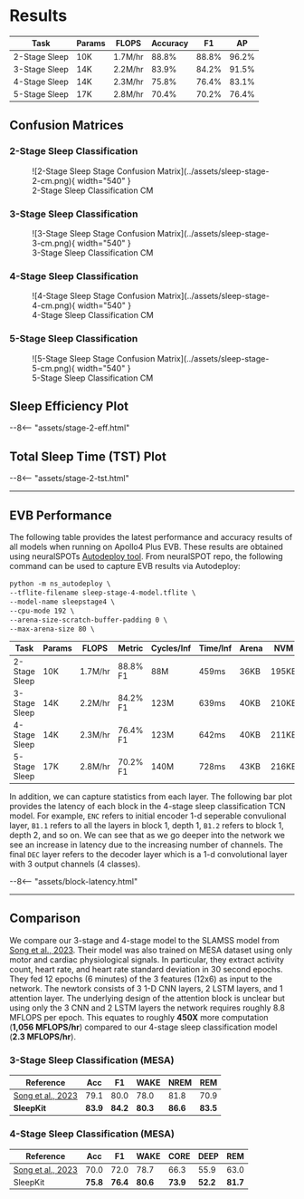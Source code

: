 # Results

| Task           | Params   | FLOPS    | Accuracy  | F1       | AP        |
| -------------- | -------- | -------- | --------- | -------- | --------- |
| 2-Stage Sleep  | 10K      | 1.7M/hr  | 88.8%     | 88.8%    | 96.2%     |
| 3-Stage Sleep  | 14K      | 2.2M/hr  | 83.9%     | 84.2%    | 91.5%     |
| 4-Stage Sleep  | 14K      | 2.3M/hr  | 75.8%     | 76.4%    | 83.1%     |
| 5-Stage Sleep  | 17K      | 2.8M/hr  | 70.4%     | 70.2%    | 76.4%     |

## <span class="sk-h2-span">Confusion Matrices</span>

### 2-Stage Sleep Classification

<figure markdown>
  ![2-Stage Sleep Stage Confusion Matrix](../assets/sleep-stage-2-cm.png){ width="540" }
  <figcaption>2-Stage Sleep Classification CM</figcaption>
</figure>

### 3-Stage Sleep Classification

<figure markdown>
  ![3-Stage Sleep Stage Confusion Matrix](../assets/sleep-stage-3-cm.png){ width="540" }
  <figcaption>3-Stage Sleep Classification CM</figcaption>
</figure>

### 4-Stage Sleep Classification

<figure markdown>
  ![4-Stage Sleep Stage Confusion Matrix](../assets/sleep-stage-4-cm.png){ width="540" }
  <figcaption>4-Stage Sleep Classification CM</figcaption>
</figure>

### 5-Stage Sleep Classification

<figure markdown>
  ![5-Stage Sleep Stage Confusion Matrix](../assets/sleep-stage-5-cm.png){ width="540" }
  <figcaption>5-Stage Sleep Classification CM</figcaption>
</figure>

## <span class="sk-h2-span">Sleep Efficiency Plot</span>

<div class="sk-plotly-graph-div">
--8<-- "assets/stage-2-eff.html"
</div>

## <span class="sk-h2-span">Total Sleep Time (TST) Plot</span>

<div class="sk-plotly-graph-div">
--8<-- "assets/stage-2-tst.html"
</div>

---

## <span class="sk-h2-span">EVB Performance</span>

The following table provides the latest performance and accuracy results of all models when running on Apollo4 Plus EVB. These results are obtained using neuralSPOTs [Autodeploy tool](https://ambiqai.github.io/neuralSPOT/docs/From%20TF%20to%20EVB%20-%20testing%2C%20profiling%2C%20and%20deploying%20AI%20models.html). From neuralSPOT repo, the following command can be used to capture EVB results via Autodeploy:

``` console
python -m ns_autodeploy \
--tflite-filename sleep-stage-4-model.tflite \
--model-name sleepstage4 \
--cpu-mode 192 \
--arena-size-scratch-buffer-padding 0 \
--max-arena-size 80 \

```

| Task           | Params   | FLOPS   | Metric     | Cycles/Inf | Time/Inf   | Arena | NVM   | RAM   |
| -------------- | -------- | ------- | ---------- | ---------- | ---------- | ----- | ----- | ----- |
| 2-Stage Sleep  | 10K      | 1.7M/hr | 88.8% F1   |  88M       | 459ms      |  36KB | 195KB |  53KB |
| 3-Stage Sleep  | 14K      | 2.2M/hr | 84.2% F1   | 123M       | 639ms      |  40KB | 210KB |  58KB |
| 4-Stage Sleep  | 14K      | 2.3M/hr | 76.4% F1   | 123M       | 642ms      |  40KB | 211KB |  58KB |
| 5-Stage Sleep  | 17K      | 2.8M/hr | 70.2% F1   | 140M       | 728ms      |  43KB | 216KB |  61KB |


In addition, we can capture statistics from each layer. The following bar plot provides the latency of each block in the 4-stage sleep classification TCN model. For example, `ENC` refers to initial encoder 1-d seperable convulional layer, `B1.1` refers to all the layers in block 1, depth 1, `B1.2` refers to block 1, depth 2, and so on. We can see that as we go deeper into the network we see an increase in latency due to the increasing number of channels. The final `DEC` layer refers to the decoder layer which is a 1-d convolutional layer with 3 output channels (4 classes).

<div class="sk-plotly-graph-div">
--8<-- "assets/block-latency.html"
</div>

---

## <span class="sk-h2-span">Comparison</span>

We compare our 3-stage and 4-stage model to the SLAMSS model from [Song et al., 2023](https://doi.org/10.1371/journal.pone.0285703). Their model was also trained on MESA dataset using only motor and cardiac physiological signals. In particular, they extract activity count, heart rate, and heart rate standard deviation in 30 second epochs. They fed 12 epochs (6 minutes) of the 3 features (12x6) as input to the network. The newtork consists of 3 1-D CNN layers, 2 LSTM layers, and 1 attention layer. The underlying design of the attention block is unclear but using only the 3 CNN and 2 LSTM layers the network requires roughly 8.8 MFLOPS per epoch. This equates to roughly __450X__ more computation (__1,056 MFLOPS/hr__) compared to our 4-stage sleep classification model (__2.3 MFLOPS/hr__).

<!-- SLAMSS FLOPS:
K=9, Cin=3, Cout=64, T=12, P=4, S=1
CNN1: 3*64*9*12 = 20,736
CNN2: 64*64*9*12 = 442,368
CNN3: 64*64*9*12 = 442,368
LSTM1: 2*((64+256+1)*4*256+256)*12 = 7,895,040
LSTM2: 2*((64+256+1)*4*256+256)*12 = 75,816
TOTAL: 20736+442368+442368+7895040+75816 -->

### 3-Stage Sleep Classification (MESA)

| Reference         | Acc       | F1        | WAKE      | NREM      | REM       |
| ----------------- | --------- | --------- | --------- | --------- | --------- |
| [Song et al., 2023](https://doi.org/10.1371/journal.pone.0285703) | 79.1      | 80.0      | 78.0      | 81.8      | 70.9      |
| **SleepKit**      | **83.9**  | **84.2**  | **80.3**  | **86.6**  | **83.5**  |


### 4-Stage Sleep Classification (MESA)

| Reference         | Acc       | F1        | WAKE      | CORE      | DEEP      | REM       |
| ----------------- | --------- | --------- | --------- | --------- | --------- | --------- |
| [Song et al., 2023](https://doi.org/10.1371/journal.pone.0285703) | 70.0      | 72.0      | 78.7      | 66.3      | 55.9      | 63.0      |
| SleepKit          | **75.8**  | **76.4**  | **80.6**  | **73.9**  | **52.2**  | **81.7**  |
